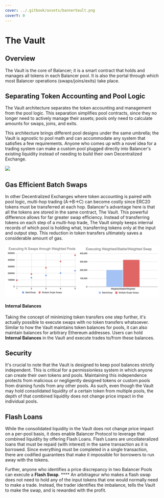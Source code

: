```yaml
---
cover: ../.gitbook/assets/bannerVault.png
coverY: 0
---
```


# The Vault

## Overview

The Vault is the core of Balancer; it is a smart contract that holds and manages all  tokens in each Balancer pool. It is also the portal through which most Balancer operations (swaps/joins/exits) take place.&#x20;

## Separating Token Accounting and Pool Logic

The Vault architecture separates the token accounting and management from the pool logic. This separation simplifies pool contracts, since they no longer need to actively manage their assets; pools only need to calculate amounts for swaps, joins, and exits.

This architecture brings different pool designs under the same umbrella; the Vault is agnostic to pool math and can accommodate any system that satisfies a few requirements. Anyone who comes up with a novel idea for a trading system can make a custom pool plugged directly into Balancer's existing liquidity instead of needing to build their own Decentralized Exchange.

![](https://lh4.googleusercontent.com/t8-zDmfLfN8BAdC7QZDpgX8\_ZagAHhfXAMyxP4btWgBTAGg2RyXSDeHDaKyg5i1b6sjDZZYANt6ie5vAIKTIv82xH744ps30vN-q5JE8z-JBxm1ZMoXLzDrKZWBinPJxwl7FzR4I=s0)

## Gas Efficient Batch Swaps

In other Decentralized Exchanges where token accounting is paired with pool logic, multi-hop trading (A->B->C) can become costly since ERC20 tokens must be transferred at each hop. Balancer's advantage here is that all the tokens are stored in the same contract, The Vault. This powerful difference allows for far greater swap efficiency. Instead of transferring tokens on each step of a multi-hop trade, The Vault simply keeps internal records of which pool is holding what, transferring tokens only at the input and output step. This reduction in token transfers ultimately saves a considerable amount of gas.

![](../.gitbook/assets/gascomparisonbatchswap.png)

#### Internal Balances

Taking the concept of minimizing token transfers one step further, it's actually possible to execute swaps with no token transfers whatsoever. Similar to how the Vault maintains token balances for pools, it can also maintain balances for arbitrary Ethereum addresses. Users can hold **Internal Balances** in the Vault and execute trades to/from these balances.&#x20;

## Security

It's crucial to note that the Vault is designed to keep pool balances strictly independent. This is critical for a permissionless system in which anyone can create their own tokens and pools. Maintaining this independence protects from malicious or negligently designed tokens or custom pools from draining funds from any other pools. As such, even though the Vault may hold consolidated liquidity of a certain token from multiple pools, the depth of that combined liquidity does not change price impact in the individual pools.

## Flash Loans

While the consolidated liquidity in the Vault does not change price impact on a per-pool basis, it does enable Balancer Protocol to leverage that combined liquidity by offering Flash Loans. Flash Loans are uncollateralized loans that must be repaid (with interest) in the same transaction as it is borrowed. Since everything must be completed in a single transaction, there are codified guarantees that make it impossible for borrowers to run away with the tokens.

Further, anyone who identifies a price discrepancy in two Balancer Pools can execute a **Flash Swap**. **** An arbitrageur who makes a flash swap does not need to hold any of the input tokens that one would normally need to make a trade. Instead, the trader identifies the imbalance, tells the Vault to make the swap, and is rewarded with the profit.
